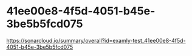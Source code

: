 # 41ee00e8-4f5d-4051-b45e-3be5b5fcd075
https://sonarcloud.io/summary/overall?id=examly-test_41ee00e8-4f5d-4051-b45e-3be5b5fcd075
